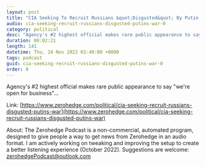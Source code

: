 ```yaml
---
layout: post
title: "CIA Seeking To Recruit Russians &quot;Disgusted&quot; By Putin's War"
audio: cia-seeking-recruit-russians-disgusted-putins-war-0
category: political
desc: "Agency's #2 highest official makes rare public appearance to say &quot;we're open for business&quot;..."
duration: 00:02:21
length: 141
datetime: Thu, 24 Nov 2022 03:40:00 +0000
tags: podcast
guid: cia-seeking-recruit-russians-disgusted-putins-war-0
order: 0
---
```

Agency's #2 highest official makes rare public appearance to say &quot;we're open for business&quot;...

Link: [https://www.zerohedge.com/political/cia-seeking-recruit-russians-disgusted-putins-war](https://www.zerohedge.com/political/cia-seeking-recruit-russians-disgusted-putins-war)

About: The Zerohedge Podcast is a non-commercial, automated program, designed to give people a way to get news from Zerohedge in an audio format.  I am actively working on tweaking and improving the setup to create a better listening experience (October 2022).  Suggestions are welcome: [zerohedgePodcast@outlook.com](mailto:zerohedgePodcast@outlook.com)